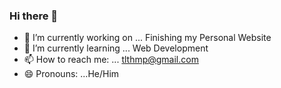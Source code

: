 ### Hi there 👋

<!--
**tlthmp/tlthmp** is a ✨ _special_ ✨ repository because its `README.md` (this file) appears on your GitHub profile.

Here are some ideas to get you started:
-->

- 🔭 I’m currently working on ... Finishing my Personal Website
- 🌱 I’m currently learning ... Web Development
- 📫 How to reach me: ... tlthmp@gmail.com
- 😄 Pronouns: ...He/Him


